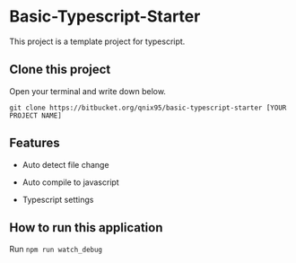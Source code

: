 # Basic-Typescript-Starter

This project is a template project for typescript.

## Clone this project

Open your terminal and write down below.

`git clone https://bitbucket.org/qnix95/basic-typescript-starter [YOUR PROJECT NAME]`

## Features

- Auto detect file change

- Auto compile to javascript

- Typescript settings

## How to run this application

Run `npm run watch_debug`
